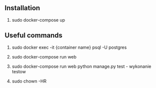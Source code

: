 
## Installation



1. sudo docker-compose up



## Useful commands

1. sudo docker exec -it {container name} psql -U postgres

2. sudo docker-compose run web <dowolna komenda>
3. sudo docker-compose run web python manage.py test - wykonanie testow
4. sudo chown -HR <wlasciciel> <folder>
